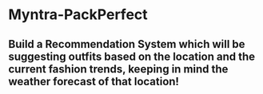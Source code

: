 # Myntra-PackPerfect

## Build a Recommendation System which will be suggesting outfits based on the location and the current fashion trends, keeping in mind the weather forecast of that location!

